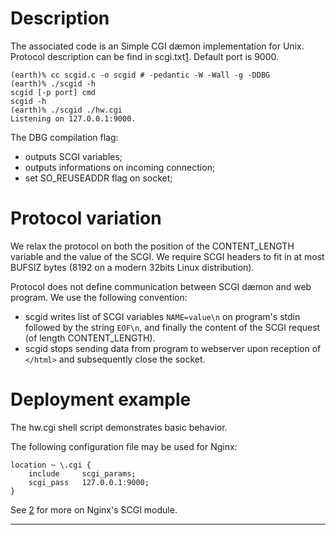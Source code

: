 # Description
The associated code is an Simple CGI dæmon implementation
for Unix. Protocol description can be find in scgi.txt[1].
Default port is 9000.

	(earth)% cc scgid.c -o scgid # -pedantic -W -Wall -g -DDBG
	(earth)% ./scgid -h
	scgid [-p port] cmd
	scgid -h
	(earth)% ./scgid ./hw.cgi
	Listening on 127.0.0.1:9000.

The DBG compilation flag:

- outputs SCGI variables;
- outputs informations on incoming connection;
- set SO_REUSEADDR flag on socket;

# Protocol variation
We relax the protocol on both the position of the
CONTENT_LENGTH variable and the value of the SCGI.
We require SCGI headers to fit in at most BUFSIZ bytes
(8192 on a modern 32bits Linux distribution).

Protocol does not define communication between SCGI
dæmon and web program. We use the following convention:

- scgid writes list of SCGI variables `NAME=value\n` on program's
  stdin followed by the string `EOF\n`, and finally the content
  of the SCGI request (of length CONTENT_LENGTH).
- scgid stops sending data from program to webserver upon reception
  of `</html>` and subsequently close the socket.

# Deployment example
The hw.cgi shell script demonstrates basic behavior.

The following configuration file may be used for
Nginx:

	location ~ \.cgi {
		include		scgi_params;
		scgi_pass	127.0.0.1:9000;
	}

See [2] for more on Nginx's SCGI module.

---

[1]: http://www.python.ca/scgi/protocol.txt
[2]: http://nginx.org/en/docs/http/ngx_http_scgi_module.html
